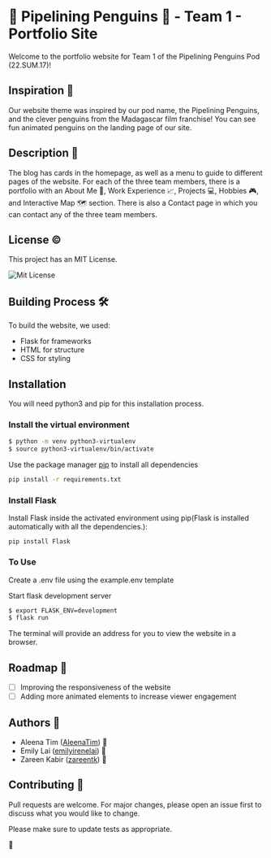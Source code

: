 # :penguin: Pipelining Penguins :penguin: - Team 1 - Portfolio Site

Welcome to the portfolio website for Team 1 of the Pipelining Penguins Pod (22.SUM.17)!<br />

## Inspiration :penguin:

Our website theme was inspired by our pod name, the Pipelining Penguins, and the clever penguins from the Madagascar film franchise! You can see fun animated penguins on the landing page of our site.

## Description :penguin:

The blog has cards in the homepage, as well as a menu to guide to different pages of the website. For each of the three team members, there is a portfolio with an About Me :wave:, Work Experience :chart_with_upwards_trend:, Projects :computer:, Hobbies :video_game:, and Interactive Map :world_map: section. There is also a Contact page in which you can contact any of the three team members.

## License :copyright:

This project has an MIT License.

![Mit License](https://img.shields.io/apm/l/vim-mode)

## Building Process :hammer_and_wrench:

To build the website, we used:
- Flask for frameworks
- HTML for structure
- CSS for styling

## Installation

You will need python3 and pip for this installation process.

### Install the virtual environment

```bash
$ python -m venv python3-virtualenv
$ source python3-virtualenv/bin/activate
```
Use the package manager [pip](https://pip.pypa.io/en/stable/) to install all dependencies

```bash
pip install -r requirements.txt
```

### Install Flask
Install Flask inside the activated environment using pip(Flask is installed automatically with all the dependencies.):
```
pip install Flask
```

### To Use

Create a .env file using the example.env template

Start flask development server
```bash
$ export FLASK_ENV=development
$ flask run
```
The terminal will provide an address for you to view the website in a browser.

## Roadmap :red_car:

- [ ] Improving the responsiveness of the website
- [ ] Adding more animated elements to increase viewer engagement

## Authors :memo:
* Aleena Tim ([AleenaTim](https://github.com/AleenaTim)) :penguin:</br>
* Emily Lai ([emilyirenelai](https://github.com/emilyirenelai)) :penguin:</br>
* Zareen Kabir ([zareentk](https://github.com/zareentk)) :penguin:

## Contributing :penguin:
Pull requests are welcome. For major changes, please open an issue first to discuss what you would like to change.

Please make sure to update tests as appropriate.

:penguin: